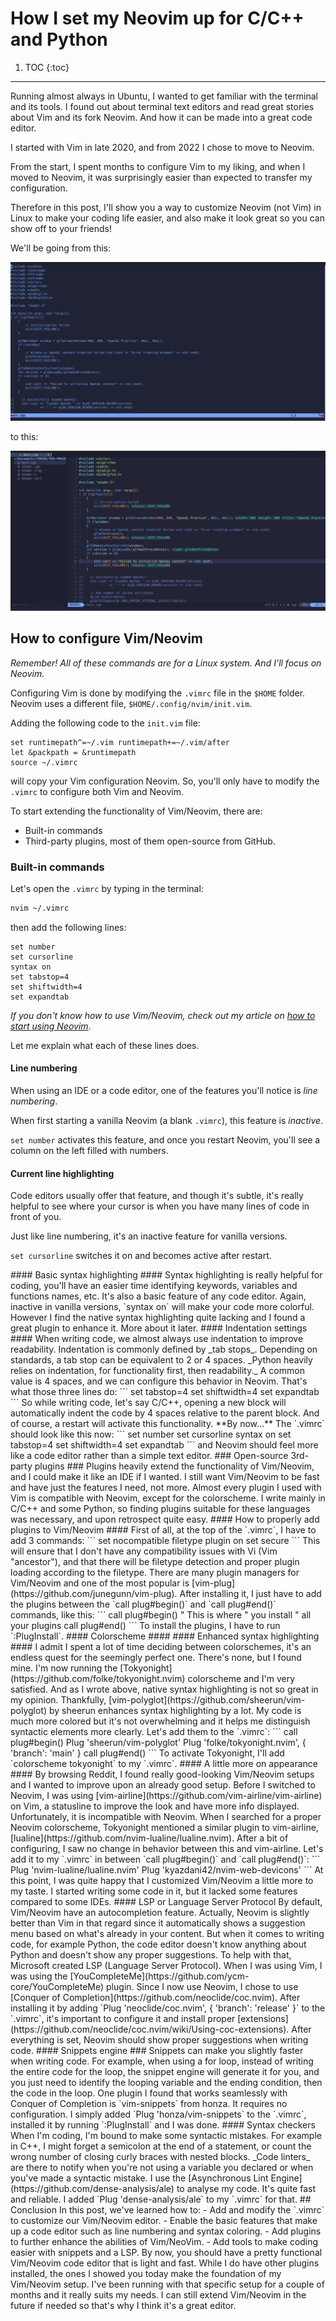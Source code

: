 # How I set my Neovim up for C/C++ and Python

1. TOC
{:toc}

---

Running almost always in Ubuntu, I wanted to get familiar with the terminal and its tools. I found
out about terminal text editors and read great stories about Vim and its fork Neovim. And how it
can be made into a great code editor.

I started with Vim in late 2020, and from 2022 I chose to move to Neovim.

From the start, I spent months to configure Vim to my liking, and when I moved to Neovim, it was
surprisingly easier than expected to transfer my configuration.

Therefore in this post, I'll show you a way to customize Neovim (not Vim) in Linux to make your
coding life easier, and also make it look great so you can show off to your friends!

We'll be going from this:

![](/images/2023-01-07-neovim_setup_assets/before_look.png)

to this:

![](/images/2023-01-07-neovim_setup_assets/final_look.png)


## How to configure Vim/Neovim ##

_Remember! All of these commands are for a Linux system. And I'll focus on Neovim._

Configuring Vim is done by modifying the `.vimrc` file in the `$HOME` folder. Neovim uses
a different file, `$HOME/.config/nvim/init.vim`.

Adding the following code to the `init.vim` file:

```
set runtimepath^=~/.vim runtimepath+=~/.vim/after
let &packpath = &runtimepath
source ~/.vimrc
```
will copy your Vim configuration Neovim. So, you'll only have to modify the `.vimrc` to configure
both Vim and Neovim. 

To start extending the functionality of Vim/Neovim, there are:
- Built-in commands
- Third-party plugins, most of them open-source from GitHub.

### Built-in commands ###

Let's open the `.vimrc` by typing in the terminal:

```Bash
nvim ~/.vimrc
```

then add the following lines:

```
set number
set cursorline
syntax on
set tabstop=4
set shiftwidth=4
set expandtab
```

_If you don't know how to use Vim/Neovim, check out my article on [how to start using Neovim]()_.

Let me explain what each of these lines does.

#### Line numbering ####

When using an IDE or a code editor, one of the features you'll notice is _line numbering_.

When first starting a vanilla Neovim (a blank `.vimrc`), this feature is _inactive_.

`set number` activates this feature, and once you restart Neovim, you'll see a column on the left
filled with numbers.

<!--IMPORT PHOTO BEFORE/AFTER LINE NUMBERING-->

#### Current line highlighting ####

Code editors usually offer that feature, and though it's subtle, it's really helpful to see where
your cursor is when you have many lines of code in front of you.

Just like line numbering, it's an inactive feature for vanilla versions. 

`set cursorline` switches it on and becomes active after restart.

<!-- IMPORT PHOTO BEFORE/AFTER LINE HIGHLIGHTING --!>

#### Basic syntax highlighting ####

Syntax highlighting is really helpful for coding, you'll have an easier time identifying keywords,
variables and functions names, etc. It's also a basic feature of any code editor.

Again, inactive in vanilla versions, `syntax on` will make your code more colorful.

<!-- IMPORT PHOTO BEFORE/AFTER SYNTAX HIGHLIGHTING --!>

However I find the native syntax highlighting quite lacking and I found a great plugin to enhance
it. More about it later.

#### Indentation settings ####

When writing code, we almost always use indentation to improve readability. Indentation is commonly
defined by _tab stops_. Depending on standards, a tab stop can be equivalent to 2 or 4 spaces.

_Python heavily relies on indentation, for functionality first, then readability._

A common value is 4 spaces, and we can configure this behavior in Neovim. That's what those three
lines do:

```
set tabstop=4
set shiftwidth=4
set expandtab
```

So while writing code, let's say C/C++, opening a new block will automatically indent the code by
4 spaces relative to the parent block.

And of course, a restart will activate this functionality.

**By now...**

The `.vimrc` should look like this now:

```
set number
set cursorline
syntax on
set tabstop=4
set shiftwidth=4
set expandtab
```

and Neovim should feel more like a code editor rather than a simple text editor.


### Open-source 3rd-party plugins ###

Plugins heavily extend the functionality of Vim/Neovim, and I could make it like an IDE if I wanted. I still want Vim/Neovim to be fast and have just the features I need, not more.

Almost every plugin I used with Vim is compatible with Neovim, except for the colorscheme.

I write mainly in C/C++ and some Python, so finding plugins suitable for these languages was necessary, and upon retrospect quite easy.

#### How to properly add plugins to Vim/Neovim ####

First of all, at the top of the `.vimrc`, I have to add 3 commands:

``` 
set nocompatible
filetype plugin on
set secure
```

This will ensure that I don't have any compatibility issues with Vi (Vim "ancestor"), and that there will be filetype detection and proper plugin loading according to the filetype.

There are many plugin managers for Vim/Neovim and one of the most popular is [vim-plug](https://github.com/junegunn/vim-plug).

After installing it, I just have to add the plugins between the `call plug#begin()` and `call plug#end()` commands, like this:

```
call plug#begin()

" This is where
" you install
" all your plugins

call plug#end()
```

To install the plugins, I have to run `:PlugInstall`.

#### Colorscheme ####

#### Enhanced syntax highlighting ####

I admit I spent a lot of time deciding between colorschemes, it's an endless quest for the seemingly perfect one. There's none, but I found mine.

I'm now running the [Tokyonight](https://github.com/folke/tokyonight.nvim) colorscheme and I'm very satisfied.

And as I wrote above, native syntax highlighting is not so great in my opinion. Thankfully, [vim-polyglot](https://github.com/sheerun/vim-polyglot) by sheerun enhances syntax highlighting by a lot. My code is much more colored but it's not overwhelming and it helps me distinguish syntactic elements more clearly.

Let's add them to the `.vimrc`:

```
call plug#begin()
Plug 'sheerun/vim-polyglot'
Plug 'folke/tokyonight.nvim', { 'branch': 'main' }
call plug#end()
```

To activate Tokyonight, I'll add `colorscheme tokyonight` to my `.vimrc`.

#### A little more on appearance ####

By browsing Reddit, I found really good-looking Vim/Neovim setups and I wanted to improve upon an already good setup.

Before I switched to Neovim, I was using [vim-airline](https://github.com/vim-airline/vim-airline) on Vim, a statusline to improve the look and have more info displayed. Unfortunately, it is incompatible with Neovim.

When I searched for a proper Neovim colorscheme, Tokyonight mentioned a similar plugin to vim-airline, [lualine](https://github.com/nvim-lualine/lualine.nvim). After a bit of configuring, I saw no change in behavior between this and vim-airline.

Let's add it to my `.vimrc` in between `call plug#begin()` and `call plug#end()`:

```
Plug 'nvim-lualine/lualine.nvim'
Plug 'kyazdani42/nvim-web-devicons'
```

At this point, I was quite happy that I customized Vim/Neovim a little more to my taste. I started writing some code in it, but it lacked some features compared to some IDEs.

#### LSP or Language Server Protocol

By default, Vim/Neovim have an autocompletion feature. Actually, Neovim is slightly better than Vim in that regard since it automatically shows a suggestion menu based on what's already in your content.

But when it comes to writing code, for example Python, the code editor doesn't know anything about Python and doesn't show any proper suggestions.

To help with that, Microsoft created LSP (Language Server Protocol).

When I was using Vim, I was using the [YouCompleteMe](https://github.com/ycm-core/YouCompleteMe) plugin. Since I now use Neovim, I chose to use [Conquer of Completion](https://github.com/neoclide/coc.nvim).

After installing it by adding `Plug 'neoclide/coc.nvim', { 'branch': 'release' }` to the `.vimrc`, it's important to configure it and install proper [extensions](https://github.com/neoclide/coc.nvim/wiki/Using-coc-extensions).

After everything is set, Neovim should show proper suggestions when writing code. 

#### Snippets engine ###

Snippets can make you slightly faster when writing code. 

For example, when using a for loop, instead of writing the entire code for the loop, the snippet engine will generate it for you, and you just need to identify the looping variable and the ending condition, then the code in the loop.

One plugin I found that works seamlessly with Conquer of Completion is `vim-snippets` from honza. It requires no configuration.

I simply added `Plug 'honza/vim-snippets` to the `.vimrc`, installed it by running `:PlugInstall` and I was done.

#### Syntax checkers

When I'm coding, I'm bound to make some syntactic mistakes. For example in C++, I might forget a semicolon at the end of a statement, or count the wrong number of closing curly braces with nested blocks.

_Code linters_ are there to notify when you're not using a variable you declared or when you've made a syntactic mistake.

I use the [Asynchronous Lint Engine](https://github.com/dense-analysis/ale) to analyse my code. It's quite fast and reliable.

I added `Plug 'dense-analysis/ale` to my `.vimrc` for that.

## Conclusion

In this post, we've learned how to:

- Add and modify the `.vimrc` to customize our Vim/Neovim editor.
- Enable the basic features that make up a code editor such as line numbering and syntax coloring.
- Add plugins to further enhance the abilities of Vim/NeoVim.
- Add tools to make coding easier with snippets and a LSP.

By now, you should have a pretty functional Vim/Neovim code editor that is light and fast. While I do have other plugins installed, the ones I showed you today make the foundation of my Vim/Neovim setup.

I've been running with that specific setup for a couple of months and it really suits my needs. I can still extend Vim/Neovim in the future if needed so that's why I think it's a great editor.
